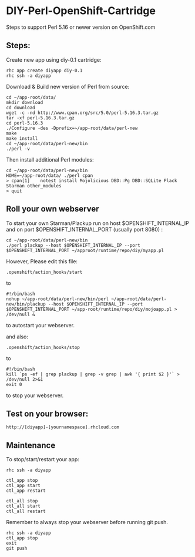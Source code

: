 DIY-Perl-OpenShift-Cartridge
====================

Steps to support Perl 5.16 or newer version on OpenShift.com


Steps:
--------

Create new app using diy-0.1 cartridge:

	rhc app create diyapp diy-0.1
	rhc ssh -a diyapp


Download & Build new version of Perl from source:

	cd ~/app-root/data/
	mkdir download
	cd download
	wget -c -nd http://www.cpan.org/src/5.0/perl-5.16.3.tar.gz
	tar -xf perl-5.16.3.tar.gz
	cd perl-5.16.3
	./Configure -des -Dprefix=~/app-root/data/perl-new
	make 
	make install
	cd ~/app-root/data/perl-new/bin
	./perl -v

Then install additional Perl modules:

	cd ~/app-root/data/perl-new/bin
	HOME=~/app-root/data/ ./perl cpan
	> cpan[1]    notest install Mojolicious DBD::Pg DBD::SQLite Plack Starman other_modules
	> quit


Roll your own webserver
----------------------

To start your own Starman/Plackup run on host $OPENSHIFT_INTERNAL_IP and on port $OPENSHIFT_INTERNAL_PORT (usually port 8080)  :

	cd ~/app-root/data/perl-new/bin
	./perl plackup --host $OPENSHIFT_INTERNAL_IP --port $OPENSHIFT_INTERNAL_PORT ~/approot/runtime/repo/diy/myapp.pl 


However, Please edit this file:

	.openshift/action_hooks/start

to 

	#!/bin/bash
	nohup ~/app-root/data/perl-new/bin/perl ~/app-root/data/perl-new/bin/plackup --host $OPENSHIFT_INTERNAL_IP --port $OPENSHIFT_INTERNAL_PORT ~/app-root/runtime/repo/diy/mojoapp.pl > /dev/null &

to autostart your webserver.


and also:

	.openshift/action_hooks/stop

to

	#!/bin/bash
	kill `ps -ef | grep plackup | grep -v grep | awk '{ print $2 }'` > /dev/null 2>&1
	exit 0

to stop your webserver.




Test on your browser:
----------------------

	http://[diyapp]-[yournamespace].rhcloud.com



Maintenance
------------

To stop/start/restart your app:

	rhc ssh -a diyapp 
	
	ctl_app stop
	ctl_app start
	ctl_app restart
	
	ctl_all stop
	ctl_all start
	ctl_all restart


Remember to always stop your webserver before running git push.
	
	rhc ssh -a diyapp
	ctl_app stop
	exit
	git push



